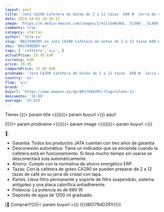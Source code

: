 ```yaml
---
layout: post
title: 'Jata CA290 Cafetera de Goteo de 2 a 12 tazas  680 W  Jarra de cristal con tapa  Sistema Antigoteo  Filtro permanente  Desconexión automática'
date: 2024-10-02 10:26:17
image: 'https://m.media-amazon.com/images/I/41lx5eWzHGL._SL500_._SL400_.jpg'
comments: true
category: ofertas
author: 'tole.es'
slug: 'B01794DZRY-es Jata CA290 Cafetera de Goteo de 2 a 12 tazas 680 W Jarra...'
sku: 'B01794DZRY-es'
tags: [ 'cafetera','🇪🇸', ]
actualPrice: 29.95 EUR
currency: EUR
price: 29.95
comparePrice: 35.95 EUR
prodname: 'Jata CA290 Cafetera de Goteo de 2 a 12 tazas  680 W  Jarra de cristal con tapa  Sistema Antigoteo  Filtro permanente  Desconexión automática'
country: 'es'
flag: '🇪🇸'
brand: ''
buyurl: 'https://www.amazon.es/dp/B01794DZRY/?tag=tolees-21'
descuento: '16.69'
average: '25.625'
---
```


Tienes [{{< param title >}}]({{< param buyurl >}}) aqui!

[![{{< param prodname >}}]({{< param image >}})]({{< param buyurl >}})

🔎:

- Garantía: Todos los productos JATA cuentan con tres años de garantía
- Desconexión automática: Tiene un indicador que se enciende cuando la cafetera está en funcionamiento. Si lleva mucho tiempo sin usarse se desconectará sola automáticamente.
- Ahorro: Cumple con la normativa de ahorro energético ERP.
- Tazas: Con la cafetera de goteo CA290 se pueden preparar de 2 a 12 tazas de café en su jarra de cristal con tapa.
- Partes: Lleva filtro permanente y soporte de filtro suspendido, sistema antigoteo y una placa calorífica antiadherente.
- Potencia: La potencia es de 680 W.
- Depósito de agua de 1200 ml graduado.

[🛒 Comprar!!!]({{< param buyurl >}})
{{<world>}}B01794DZRY{{</world>}}
